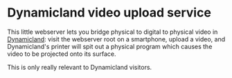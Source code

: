 # Dynamicland video upload service

This little webserver lets you bridge physical to digital to physical video in [Dynamicland](http://dynamicland.org): visit the webserver root on a smartphone, upload a video, and Dynamicland's printer will spit out a physical program which causes the video to be projected onto its surface.

This is only really relevant to Dynamicland visitors.
